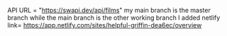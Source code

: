 API URL = "https://swapi.dev/api/films"
my main branch is the master branch 
while the main branch is the other working branch I added
netlify link= https://app.netlify.com/sites/helpful-griffin-dea6ec/overview
